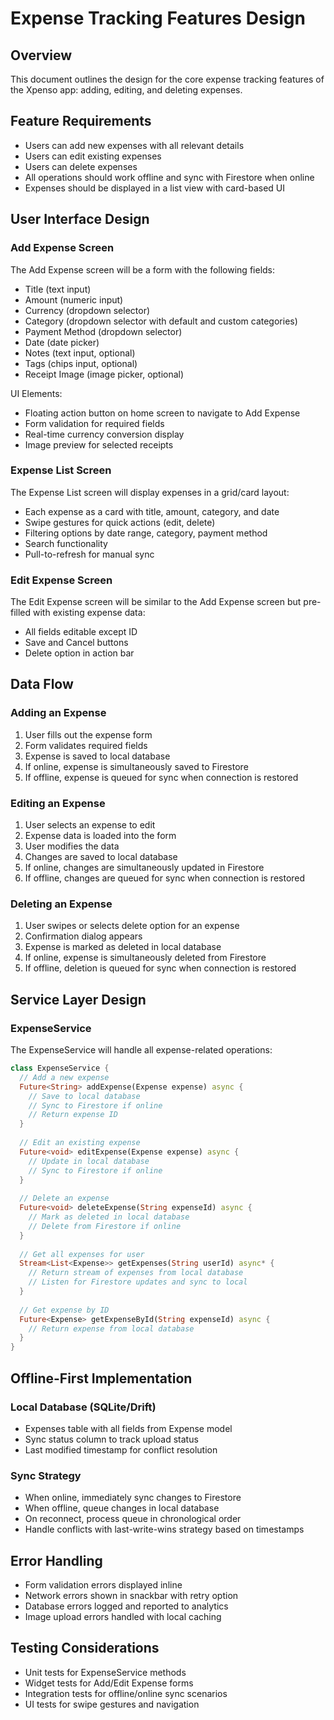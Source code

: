 # Expense Tracking Features Design

## Overview
This document outlines the design for the core expense tracking features of the Xpenso app: adding, editing, and deleting expenses.

## Feature Requirements
- Users can add new expenses with all relevant details
- Users can edit existing expenses
- Users can delete expenses
- All operations should work offline and sync with Firestore when online
- Expenses should be displayed in a list view with card-based UI

## User Interface Design

### Add Expense Screen
The Add Expense screen will be a form with the following fields:
- Title (text input)
- Amount (numeric input)
- Currency (dropdown selector)
- Category (dropdown selector with default and custom categories)
- Payment Method (dropdown selector)
- Date (date picker)
- Notes (text input, optional)
- Tags (chips input, optional)
- Receipt Image (image picker, optional)

UI Elements:
- Floating action button on home screen to navigate to Add Expense
- Form validation for required fields
- Real-time currency conversion display
- Image preview for selected receipts

### Expense List Screen
The Expense List screen will display expenses in a grid/card layout:
- Each expense as a card with title, amount, category, and date
- Swipe gestures for quick actions (edit, delete)
- Filtering options by date range, category, payment method
- Search functionality
- Pull-to-refresh for manual sync

### Edit Expense Screen
The Edit Expense screen will be similar to the Add Expense screen but pre-filled with existing expense data:
- All fields editable except ID
- Save and Cancel buttons
- Delete option in action bar

## Data Flow

### Adding an Expense
1. User fills out the expense form
2. Form validates required fields
3. Expense is saved to local database
4. If online, expense is simultaneously saved to Firestore
5. If offline, expense is queued for sync when connection is restored

### Editing an Expense
1. User selects an expense to edit
2. Expense data is loaded into the form
3. User modifies the data
4. Changes are saved to local database
5. If online, changes are simultaneously updated in Firestore
6. If offline, changes are queued for sync when connection is restored

### Deleting an Expense
1. User swipes or selects delete option for an expense
2. Confirmation dialog appears
3. Expense is marked as deleted in local database
4. If online, expense is simultaneously deleted from Firestore
5. If offline, deletion is queued for sync when connection is restored

## Service Layer Design

### ExpenseService
The ExpenseService will handle all expense-related operations:

```dart
class ExpenseService {
  // Add a new expense
  Future<String> addExpense(Expense expense) async {
    // Save to local database
    // Sync to Firestore if online
    // Return expense ID
  }
  
  // Edit an existing expense
  Future<void> editExpense(Expense expense) async {
    // Update in local database
    // Sync to Firestore if online
  }
  
  // Delete an expense
  Future<void> deleteExpense(String expenseId) async {
    // Mark as deleted in local database
    // Delete from Firestore if online
  }
  
  // Get all expenses for user
  Stream<List<Expense>> getExpenses(String userId) async* {
    // Return stream of expenses from local database
    // Listen for Firestore updates and sync to local
  }
  
  // Get expense by ID
  Future<Expense> getExpenseById(String expenseId) async {
    // Return expense from local database
  }
}
```

## Offline-First Implementation

### Local Database (SQLite/Drift)
- Expenses table with all fields from Expense model
- Sync status column to track upload status
- Last modified timestamp for conflict resolution

### Sync Strategy
- When online, immediately sync changes to Firestore
- When offline, queue changes in local database
- On reconnect, process queue in chronological order
- Handle conflicts with last-write-wins strategy based on timestamps

## Error Handling
- Form validation errors displayed inline
- Network errors shown in snackbar with retry option
- Database errors logged and reported to analytics
- Image upload errors handled with local caching

## Testing Considerations
- Unit tests for ExpenseService methods
- Widget tests for Add/Edit Expense forms
- Integration tests for offline/online sync scenarios
- UI tests for swipe gestures and navigation